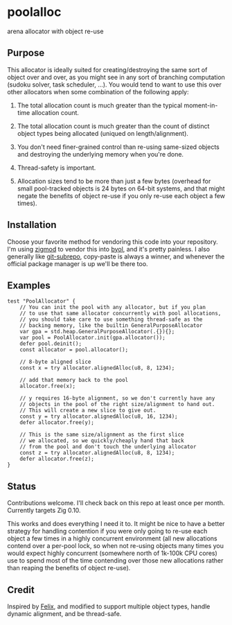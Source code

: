 # poolalloc

arena allocator with object re-use

## Purpose

This allocator is ideally suited for creating/destroying the same sort of object over and over, as you might see in any sort of branching computation (sudoku solver, task scheduler, ...). You would tend to want to use this over other allocators when some combination of the following apply:

1. The total allocation count is much greater than the typical moment-in-time allocation count.

1. The total allocation count is much greater than the count of distinct object types being allocated (uniqued on length/alignment).

1. You don't need finer-grained control than re-using same-sized objects and destroying the underlying memory when you're done.

1. Thread-safety is important.

1. Allocation sizes tend to be more than just a few bytes (overhead for small pool-tracked objects is 24 bytes on 64-bit systems, and that might negate the benefits of object re-use if you only re-use each object a few times).

## Installation

Choose your favorite method for vendoring this code into your repository. I'm using [zigmod](https://github.com/nektro/zigmod) to vendor this into [byol](https://github.com/hmusgrave/byol), and it's pretty painless. I also generally like [git-subrepo](https://github.com/ingydotnet/git-subrepo), copy-paste is always a winner, and whenever the official package manager is up we'll be there too.


## Examples

```zig
test "PoolAllocator" {
    // You can init the pool with any allocator, but if you plan
    // to use that same allocator concurrently with pool allocations,
    // you should take care to use something thread-safe as the
    // backing memory, like the builtin GeneralPurposeAllocator
    var gpa = std.heap.GeneralPurposeAllocator(.{}){};
    var pool = PoolAllocator.init(gpa.allocator());
    defer pool.deinit();
    const allocator = pool.allocator();
        
    // 8-byte aligned slice
    const x = try allocator.alignedAlloc(u8, 8, 1234);

    // add that memory back to the pool
    allocator.free(x);

    // y requires 16-byte alignment, so we don't currently have any
    // objects in the pool of the right size/alignment to hand out.
    // This will create a new slice to give out.
    const y = try allocator.alignedAlloc(u8, 16, 1234);
    defer allocator.free(y);

    // This is the same size/alignment as the first slice
    // we allocated, so we quickly/cheaply hand that back
    // from the pool and don't touch the underlying allocator
    const z = try allocator.alignedAlloc(u8, 8, 1234);
    defer allocator.free(z);
}
```

## Status
Contributions welcome. I'll check back on this repo at least once per month. Currently targets Zig 0.10.

This works and does everything I need it to. It might be nice to have a better strategy for handling contention if you were only going to re-use each object a few times in a highly concurrent environment (all new allocations contend over a per-pool lock, so when not re-using objects many times you would expect highly concurrent (somewhere north of 1k-100k CPU cores) use to spend most of the time contending over those new allocations rather than reaping the benefits of object re-use).

## Credit
Inspired by [Felix](https://zig.news/xq/cool-zig-patterns-gotta-alloc-fast-23h), and modified to support multiple object types, handle dynamic alignment, and be thread-safe.

